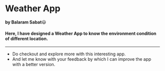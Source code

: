# Weather App
**by Balaram Sabat**😃

#### Here, I have designed a Weather App to know the environment condition of different location.
---
- Do checkout and explore more with this interesting app.
- And let me know with your feedback by which I can improve the app with a better version.


